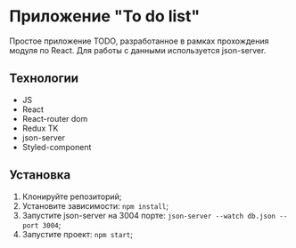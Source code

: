 # Приложение "To do list"
Простое приложение TODO, разработанное в рамках прохождения модуля по React. Для работы с данными используется json-server.

## Технологии
- JS
- React
- React-router dom
- Redux TK
- json-server
- Styled-component

## Установка
1. Клонируйте репозиторий;
2. Установите зависимости: ```npm install```;
3. Запустите json-server на 3004 порте: ```json-server --watch db.json --port 3004```;
4. Запустите проект: ```npm start```;